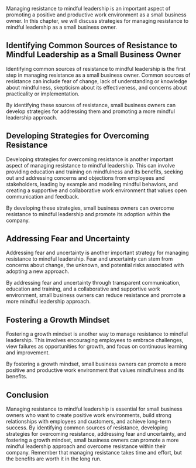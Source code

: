 
Managing resistance to mindful leadership is an important aspect of promoting a positive and productive work environment as a small business owner. In this chapter, we will discuss strategies for managing resistance to mindful leadership as a small business owner.

Identifying Common Sources of Resistance to Mindful Leadership as a Small Business Owner
----------------------------------------------------------------------------------------

Identifying common sources of resistance to mindful leadership is the first step in managing resistance as a small business owner. Common sources of resistance can include fear of change, lack of understanding or knowledge about mindfulness, skepticism about its effectiveness, and concerns about practicality or implementation.

By identifying these sources of resistance, small business owners can develop strategies for addressing them and promoting a more mindful leadership approach.

Developing Strategies for Overcoming Resistance
-----------------------------------------------

Developing strategies for overcoming resistance is another important aspect of managing resistance to mindful leadership. This can involve providing education and training on mindfulness and its benefits, seeking out and addressing concerns and objections from employees and stakeholders, leading by example and modeling mindful behaviors, and creating a supportive and collaborative work environment that values open communication and feedback.

By developing these strategies, small business owners can overcome resistance to mindful leadership and promote its adoption within the company.

Addressing Fear and Uncertainty
-------------------------------

Addressing fear and uncertainty is another important strategy for managing resistance to mindful leadership. Fear and uncertainty can stem from concerns about change, the unknown, and potential risks associated with adopting a new approach.

By addressing fear and uncertainty through transparent communication, education and training, and a collaborative and supportive work environment, small business owners can reduce resistance and promote a more mindful leadership approach.

Fostering a Growth Mindset
--------------------------

Fostering a growth mindset is another way to manage resistance to mindful leadership. This involves encouraging employees to embrace challenges, view failures as opportunities for growth, and focus on continuous learning and improvement.

By fostering a growth mindset, small business owners can promote a more positive and productive work environment that values mindfulness and its benefits.

Conclusion
----------

Managing resistance to mindful leadership is essential for small business owners who want to create positive work environments, build strong relationships with employees and customers, and achieve long-term success. By identifying common sources of resistance, developing strategies for overcoming resistance, addressing fear and uncertainty, and fostering a growth mindset, small business owners can promote a more mindful leadership approach and overcome resistance within their company. Remember that managing resistance takes time and effort, but the benefits are worth it in the long run.
